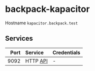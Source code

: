 # backpack-kapacitor

Hostname `kapacitor.backpack.test`

## Services

| Port | Service | Credentials
| ---: | :------ | :----------
| 9092 | HTTP [API](https://docs.influxdata.com/kapacitor/v1.5/working/api/) | -
